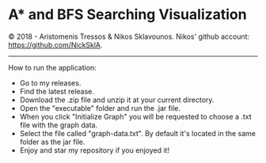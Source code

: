# A* and BFS Searching Visualization
© 2018 - Aristomenis Tressos & Nikos Sklavounos.
Nikos' github account: https://github.com/NickSklA.

---------------------------------------------------

How to run the application:

- Go to my releases.
- Find the latest release.
- Download the .zip file and unzip it at your current directory.
- Open the "executable" folder and run the .jar file.
- When you click "Initialize Graph" you will be requested to choose a .txt file with the graph data.
- Select the file called "graph-data.txt". By default it's located in the same folder as the jar file.
- Enjoy and star my repository if you enjoyed it!
